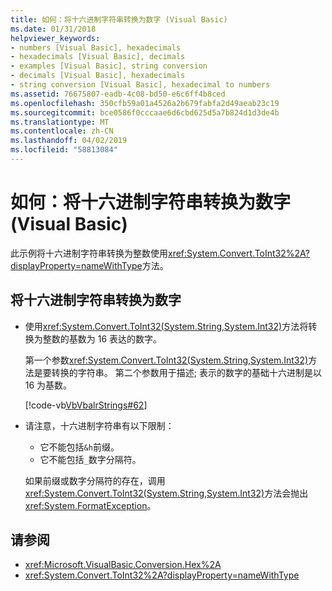 ```yaml
---
title: 如何：将十六进制字符串转换为数字 (Visual Basic)
ms.date: 01/31/2018
helpviewer_keywords:
- numbers [Visual Basic], hexadecimals
- hexadecimals [Visual Basic], decimals
- examples [Visual Basic], string conversion
- decimals [Visual Basic], hexadecimals
- string conversion [Visual Basic], hexadecimal to numbers
ms.assetid: 76675807-eadb-4c08-bd50-e6c6ff4b8ced
ms.openlocfilehash: 350cfb59a01a4526a2b679fabfa2d49aeab23c19
ms.sourcegitcommit: bce0586f0cccaae6d6cbd625d5a7b824d1d3de4b
ms.translationtype: MT
ms.contentlocale: zh-CN
ms.lasthandoff: 04/02/2019
ms.locfileid: "58813084"
---
```

# <a name="how-to-convert-hexadecimal-strings-to-numbers-visual-basic"></a>如何：将十六进制字符串转换为数字 (Visual Basic)
此示例将十六进制字符串转换为整数使用<xref:System.Convert.ToInt32%2A?displayProperty=nameWithType>方法。  
  
## <a name="to-convert-a-hexadecimal-string-to-a-number"></a>将十六进制字符串转换为数字  
  
-   使用<xref:System.Convert.ToInt32(System.String,System.Int32)>方法将转换为整数的基数为 16 表达的数字。  
  
     第一个参数<xref:System.Convert.ToInt32(System.String,System.Int32)>方法是要转换的字符串。 第二个参数用于描述; 表示的数字的基础十六进制是以 16 为基数。  
  
     [!code-vb[VbVbalrStrings#62](~/samples/snippets/visualbasic/VS_Snippets_VBCSharp/VbVbalrStrings/VB/Class2.vb#62)]  

- 请注意，十六进制字符串有以下限制：

   - 它不能包括`&h`前缀。
   - 它不能包括`_`数字分隔符。

   如果前缀或数字分隔符的存在，调用<xref:System.Convert.ToInt32(System.String,System.Int32)>方法会抛出<xref:System.FormatException>。

## <a name="see-also"></a>请参阅

- <xref:Microsoft.VisualBasic.Conversion.Hex%2A>
- <xref:System.Convert.ToInt32%2A?displayProperty=nameWithType>
